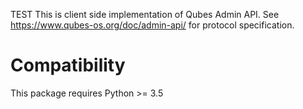 TEST
This is client side implementation of Qubes Admin API. See
https://www.qubes-os.org/doc/admin-api/ for protocol specification.



Compatibility
=============

This package requires Python >= 3.5
